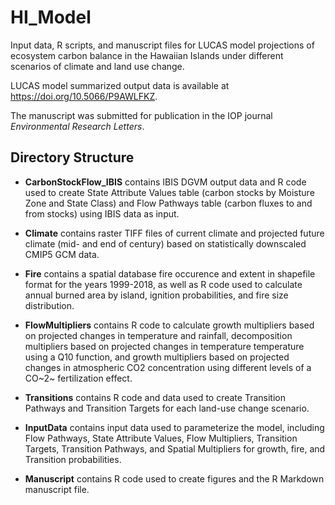 # HI_Model

Input data, R scripts, and manuscript files for LUCAS model projections of ecosystem carbon balance in the Hawaiian Islands under different scenarios of climate and land use change. 

LUCAS model summarized output data is available at https://doi.org/10.5066/P9AWLFKZ.
 

The manuscript was submitted for publication in the IOP journal *Environmental Research Letters*.  

## Directory Structure

* __CarbonStockFlow_IBIS__ contains IBIS DGVM output data and R code used to create State Attribute Values table (carbon stocks by Moisture Zone and State Class) and Flow Pathways table (carbon fluxes to and from stocks) using IBIS data as input. 

* __Climate__ contains raster TIFF files of current climate and projected future climate (mid- and end of century) based on statistically downscaled CMIP5 GCM data. 

* __Fire__ contains a spatial database fire occurence and extent in shapefile format for the years 1999-2018, as well as R code used to calculate annual burned area by island, ignition probabilities, and fire size distribution. 

* __FlowMultipliers__ contains R code to calculate growth multipliers based on projected changes in temperature and rainfall, decomposition multipliers based on projected changes in temperature temperature using a Q10 function, and growth multipliers based on projected changes in atmospheric CO2 concentration using different levels of a CO~2~ fertilization effect. 

* __Transitions__ contains R code and data used to create Transition Pathways and Transition Targets for each land-use change scenario. 

* __InputData__ contains input data used to parameterize the model, including Flow Pathways, State Attribute Values, Flow Multipliers, Transition Targets, Transition Pathways, and Spatial Multipliers for growth, fire, and Transition probabilities. 

* __Manuscript__ contains R code used to create figures and the R Markdown manuscript file. 